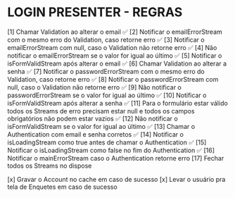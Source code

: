 # LOGIN PRESENTER - REGRAS

[1] Chamar Validation ao alterar o email ✅
[2] Notificar o emailErrorStream com o mesmo erro do Validation, caso retorne erro ✅
[3] Notificar o emailErrorStream com null, caso o Validation não retorne erro ✅
[4] Não notificar o emailErrorStream se o valor for igual ao último ✅
[5] Notificar o isFormValidStream após alterar o email ✅
[6] Chamar Validation ao alterar a senha ✅
[7] Notificar o passwordErrorStream com o mesmo erro do Validation, caso retorne erro ✅
[8] Notificar o passwordErrorStream com null, caso o Validation não retorne erro ✅
[9] Não notificar o passwordErrorStream se o valor for igual ao último ✅
[10] Notificar o isFormValidStream após alterar a senha ✅
[11] Para o formulário estar válido todos os Streams de erro precisam estar null e todos os campos obrigatórios não podem estar vazios ✅
[12] Não notificar o isFormValidStream se o valor for igual ao último ✅
[13] Chamar o Authentication com email e senha corretos ✅
[14] Notificar o isLoadingStream como true antes de chamar o Authentication ✅
[15] Notificar o isLoadingStream como false no fim do Authentication ✅
[16] Notificar o mainErrorStream caso o Authentication retorne erro
[17] Fechar todos os Streams no dispose

[x] Gravar o Account no cache em caso de sucesso
[x] Levar o usuário pra tela de Enquetes em caso de sucesso